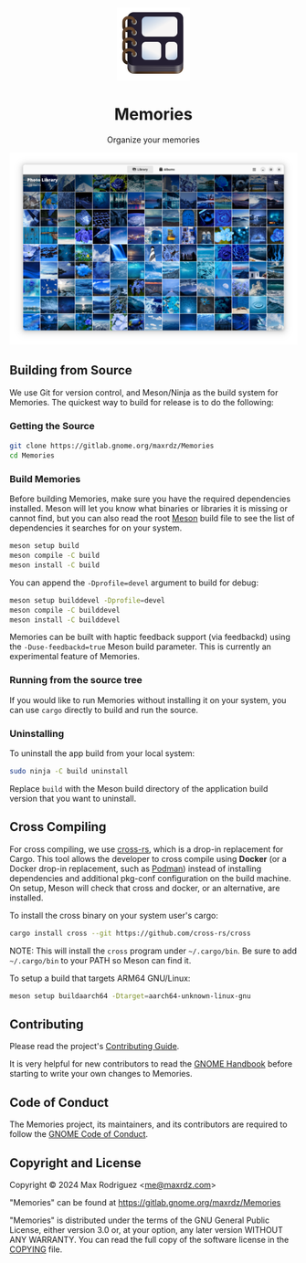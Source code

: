 <div align="center">
<img src="./data/icons/com.maxrdz.Memories.svg" height="128"/>

# Memories
Organize your memories

![Memories Library Page](./data/screenshots/library.png)

</div>

## Building from Source

We use Git for version control, and Meson/Ninja as the build
system for Memories.
The quickest way to build for release is to do the following:

### Getting the Source

```sh
git clone https://gitlab.gnome.org/maxrdz/Memories
cd Memories
```

### Build Memories

Before building Memories, make sure you have the required
dependencies installed. Meson will let you know what binaries or
libraries it is missing or cannot find, but you can also read the
root [Meson](./meson.build) build file to see the list of
dependencies it searches for on your system.

```sh
meson setup build
meson compile -C build
meson install -C build
```

You can append the `-Dprofile=devel` argument to build for debug:

```sh
meson setup builddevel -Dprofile=devel
meson compile -C builddevel
meson install -C builddevel
```

Memories can be built with haptic feedback support (via feedbackd)
using the `-Duse-feedbackd=true` Meson build parameter.
This is currently an experimental feature of Memories.

### Running from the source tree

If you would like to run Memories without installing it on your
system, you can use `cargo` directly to build and run the source.

### Uninstalling

To uninstall the app build from your local system:
```sh
sudo ninja -C build uninstall
```
Replace `build` with the Meson build directory of the
application build version that you want to uninstall.

## Cross Compiling

For cross compiling, we use
[cross-rs](https://github.com/cross-rs/cross), which is a
drop-in replacement for Cargo. This tool allows the developer
to cross compile using **Docker** (or a Docker drop-in
replacement, such as [Podman](https://podman.io/))
instead of installing dependencies and additional pkg-conf
configuration on the build machine. On setup, Meson will check
that cross and docker, or an alternative, are installed.

To install the cross binary on your system user's cargo:
```sh
cargo install cross --git https://github.com/cross-rs/cross
```
NOTE: This will install the `cross` program under `~/.cargo/bin`.
Be sure to add `~/.cargo/bin` to your PATH so Meson can find it.

To setup a build that targets ARM64 GNU/Linux:

```sh
meson setup buildaarch64 -Dtarget=aarch64-unknown-linux-gnu
```

## Contributing

Please read the project's [Contributing Guide](./CONTRIBUTING.md).

It is very helpful for new contributors to read the
[GNOME Handbook](https://handbook.gnome.org/development/change-submission.html)
before starting to write your own changes to Memories.

## Code of Conduct

The Memories project, its maintainers, and its contributors are
required to follow the
[GNOME Code of Conduct](https://conduct.gnome.org/).

## Copyright and License

Copyright &copy; 2024 Max Rodriguez \<me@maxrdz.com\>

"Memories" can be found at https://gitlab.gnome.org/maxrdz/Memories

"Memories" is distributed under the terms of the GNU General Public
License, either version 3.0 or, at your option, any later
version WITHOUT ANY WARRANTY. You can read the full copy of
the software license in the [COPYING](./COPYING) file.
